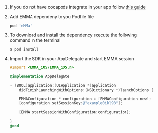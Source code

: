 1. If you do not have cocapods integrate in your app follow [this guide](https://guides.cocoapods.org/using/getting-started.html#toc_3)
2. Add EMMA dependeny to you Podfile file

	```ruby
	pod 'eMMa'
	```
3. To download and install the dependency execute the following command in the terminal

	```
	$ pod install
	```
4. Import the SDK in your AppDelegate and start EMMA session

	```objective-c 
	#import <EMMA_iOS/EMMA_iOS.h>

	@implementation AppDelegate

	- (BOOL)application:(UIApplication *)application
		didFinishLaunchingWithOptions:(NSDictionary *)launchOptions {
    
	    EMMAConfiguration * configuration = [EMMAConfiguration new];
    	[configuration setSessionKey:@"example0ikl98"];
    
    	[EMMA startSessionWithConfiguration:configuration];
    
	}
	@end
		
	```